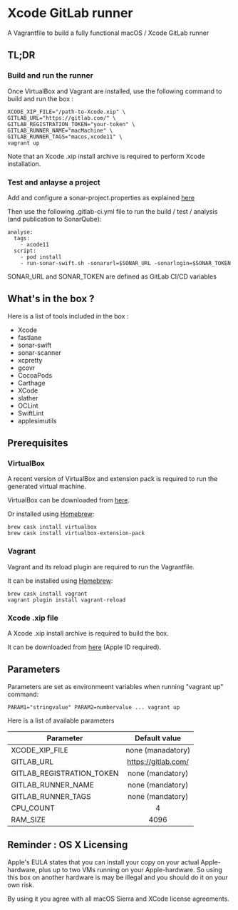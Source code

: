 # Xcode GitLab runner

A Vagrantfile to build a fully functional macOS / Xcode GitLab runner

## TL;DR

### Build and run the runner
Once VirtualBox and Vagrant are installed, use the following command to build and run the box :

    XCODE_XIP_FILE="/path-to-Xcode.xip" \
    GITLAB_URL="https://gitlab.com/" \
    GITLAB_REGISTRATION_TOKEN="your-token" \
    GITLAB_RUNNER_NAME="macMachine" \
    GITLAB_RUNNER_TAGS="macos,xcode11" \
    vagrant up

Note that an Xcode .xip install archive is required to perform Xcode installation.

### Test and anlayse a project
Add and configure a sonar-project.properties as explained [here](https://github.com/Backelite/sonar-swift)

Then use the following .gitlab-ci.yml file to run the build / test / analysis (and publication to SonarQube):

    analyse:
      tags:
        - xcode11
      script:
        - pod install
        - run-sonar-swift.sh -sonarurl=$SONAR_URL -sonarlogin=$SONAR_TOKEN
  
  SONAR_URL and SONAR_TOKEN are defined as GitLab CI/CD variables

## What's in the box ?

Here is a list of tools included in the box :
- Xcode
- fastlane
- sonar-swift
- sonar-scanner
- xcpretty
- gcovr
- CocoaPods
- Carthage
- XCode
- slather
- OCLint
- SwiftLint
- applesimutils

## Prerequisites

### VirtualBox

A recent version of VirtualBox and extension pack is required to run the generated virtual machine.

VirtualBox can be downloaded from [here](https://www.virtualbox.org/).

Or installed using [Homebrew](https://brew.sh/): 

    brew cask install virtualbox
    brew cask install virtualbox-extension-pack

### Vagrant

Vagrant and its reload plugin are required to run the Vagrantfile.

It can be installed using [Homebrew](https://brew.sh/):

    brew cask install vagrant
    vagrant plugin install vagrant-reload

### Xcode .xip file

A Xcode .xip install archive is required to build the box.

It can be downloaded from [here](https://developer.apple.com/download/more/) (Apple ID required).

## Parameters

Parameters are set as environmeent variables when running "vagrant up" command:

    PARAM1="stringvalue" PARAM2=numbervalue ... vagrant up

Here is a list of available parameters

| Parameter                 | Default value        |
|---------------------------|:--------------------:|
| XCODE_XIP_FILE            | none (manadatory)    |
| GITLAB_URL                | https://gitlab.com/  |
| GITLAB_REGISTRATION_TOKEN | none (mandatory)     |
| GITLAB_RUNNER_NAME        | none (mandatory)     |
| GITLAB_RUNNER_TAGS        | none (mandatory)     |
| CPU_COUNT                 | 4                    |
| RAM_SIZE                  | 4096                 |

## Reminder : OS X Licensing
Apple's EULA states that you can install your copy on your actual Apple-hardware, plus up to two VMs running on your Apple-hardware. So using this box on another hardware is may be illegal and you should do it on your own risk.

By using it you agree with all macOS Sierra and XCode license agreements.

